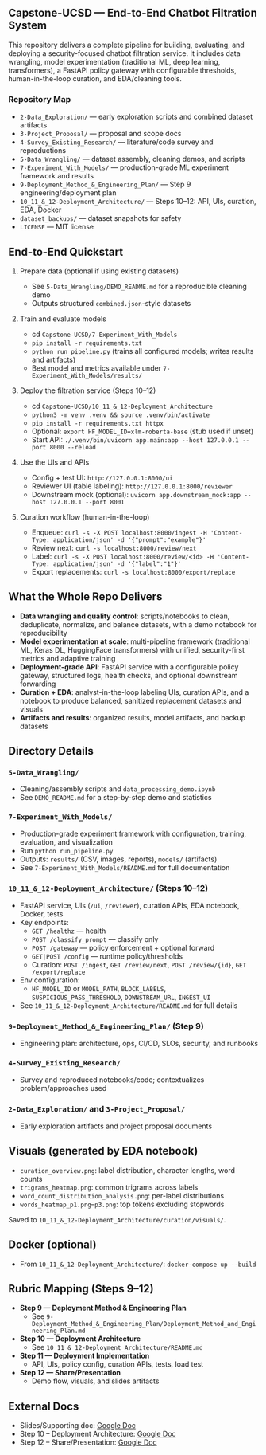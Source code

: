 ## Capstone-UCSD — End-to-End Chatbot Filtration System

This repository delivers a complete pipeline for building, evaluating, and deploying a security-focused chatbot filtration service. It includes data wrangling, model experimentation (traditional ML, deep learning, transformers), a FastAPI policy gateway with configurable thresholds, human-in-the-loop curation, and EDA/cleaning tools.

### Repository Map
- `2-Data_Exploration/` — early exploration scripts and combined dataset artifacts
- `3-Project_Proposal/` — proposal and scope docs
- `4-Survey_Existing_Research/` — literature/code survey and reproductions
- `5-Data_Wrangling/` — dataset assembly, cleaning demos, and scripts
- `7-Experiment_With_Models/` — production-grade ML experiment framework and results
- `9-Deployment_Method_&_Engineering_Plan/` — Step 9 engineering/deployment plan
- `10_11_&_12-Deployment_Architecture/` — Steps 10–12: API, UIs, curation, EDA, Docker
- `dataset_backups/` — dataset snapshots for safety
- `LICENSE` — MIT license

## End-to-End Quickstart
1) Prepare data (optional if using existing datasets)
   - See `5-Data_Wrangling/DEMO_README.md` for a reproducible cleaning demo
   - Outputs structured `combined.json`-style datasets

2) Train and evaluate models
   - cd `Capstone-UCSD/7-Experiment_With_Models`
   - `pip install -r requirements.txt`
   - `python run_pipeline.py` (trains all configured models; writes results and artifacts)
   - Best model and metrics available under `7-Experiment_With_Models/results/`

3) Deploy the filtration service (Steps 10–12)
   - cd `Capstone-UCSD/10_11_&_12-Deployment_Architecture`
   - `python3 -m venv .venv && source .venv/bin/activate`
   - `pip install -r requirements.txt httpx`
   - Optional: `export HF_MODEL_ID=xlm-roberta-base` (stub used if unset)
   - Start API: `./.venv/bin/uvicorn app.main:app --host 127.0.0.1 --port 8000 --reload`

4) Use the UIs and APIs
   - Config + test UI: `http://127.0.0.1:8000/ui`
   - Reviewer UI (table labeling): `http://127.0.0.1:8000/reviewer`
   - Downstream mock (optional): `uvicorn app.downstream_mock:app --host 127.0.0.1 --port 8001`

5) Curation workflow (human-in-the-loop)
   - Enqueue: `curl -s -X POST localhost:8000/ingest -H 'Content-Type: application/json' -d '{"prompt":"example"}'`
   - Review next: `curl -s localhost:8000/review/next`
   - Label: `curl -s -X POST localhost:8000/review/<id> -H 'Content-Type: application/json' -d '{"label":"1"}'`
   - Export replacements: `curl -s localhost:8000/export/replace`

## What the Whole Repo Delivers
- **Data wrangling and quality control**: scripts/notebooks to clean, deduplicate, normalize, and balance datasets, with a demo notebook for reproducibility
- **Model experimentation at scale**: multi-pipeline framework (traditional ML, Keras DL, HuggingFace transformers) with unified, security-first metrics and adaptive training
- **Deployment-grade API**: FastAPI service with a configurable policy gateway, structured logs, health checks, and optional downstream forwarding
- **Curation + EDA**: analyst-in-the-loop labeling UIs, curation APIs, and a notebook to produce balanced, sanitized replacement datasets and visuals
- **Artifacts and results**: organized results, model artifacts, and backup datasets

## Directory Details
### `5-Data_Wrangling/`
- Cleaning/assembly scripts and `data_processing_demo.ipynb`
- See `DEMO_README.md` for a step-by-step demo and statistics

### `7-Experiment_With_Models/`
- Production-grade experiment framework with configuration, training, evaluation, and visualization
- Run `python run_pipeline.py`
- Outputs: `results/` (CSV, images, reports), `models/` (artifacts)
- See `7-Experiment_With_Models/README.md` for full documentation

### `10_11_&_12-Deployment_Architecture/` (Steps 10–12)
- FastAPI service, UIs (`/ui`, `/reviewer`), curation APIs, EDA notebook, Docker, tests
- Key endpoints:
  - `GET /healthz` — health
  - `POST /classify_prompt` — classify only
  - `POST /gateway` — policy enforcement + optional forward
  - `GET|POST /config` — runtime policy/thresholds
  - Curation: `POST /ingest`, `GET /review/next`, `POST /review/{id}`, `GET /export/replace`
- Env configuration:
  - `HF_MODEL_ID` or `MODEL_PATH`, `BLOCK_LABELS`, `SUSPICIOUS_PASS_THRESHOLD`, `DOWNSTREAM_URL`, `INGEST_UI`
- See `10_11_&_12-Deployment_Architecture/README.md` for full details

### `9-Deployment_Method_&_Engineering_Plan/` (Step 9)
- Engineering plan: architecture, ops, CI/CD, SLOs, security, and runbooks

### `4-Survey_Existing_Research/`
- Survey and reproduced notebooks/code; contextualizes problem/approaches used

### `2-Data_Exploration/` and `3-Project_Proposal/`
- Early exploration artifacts and project proposal documents

## Visuals (generated by EDA notebook)
- `curation_overview.png`: label distribution, character lengths, word counts
- `trigrams_heatmap.png`: common trigrams across labels
- `word_count_distribution_analysis.png`: per-label distributions
- `words_heatmap_p1.png`–`p3.png`: top tokens excluding stopwords

Saved to `10_11_&_12-Deployment_Architecture/curation/visuals/`.

## Docker (optional)
- From `10_11_&_12-Deployment_Architecture/`: `docker-compose up --build`

## Rubric Mapping (Steps 9–12)
- **Step 9 — Deployment Method & Engineering Plan**
  - See `9-Deployment_Method_&_Engineering_Plan/Deployment_Method_and_Engineering_Plan.md`
- **Step 10 — Deployment Architecture**
  - See `10_11_&_12-Deployment_Architecture/README.md`
- **Step 11 — Deployment Implementation**
  - API, UIs, policy config, curation APIs, tests, load test
- **Step 12 — Share/Presentation**
  - Demo flow, visuals, and slides artifacts

## External Docs
- Slides/Supporting doc: [Google Doc](https://docs.google.com/document/d/1XR2jrcj17HJbwI5lyBWgFgL517oNfUaZQqr605-QXXA/edit?tab=t.0)
- Step 10 – Deployment Architecture: [Google Doc](https://docs.google.com/document/d/199UTvpOHjqiwnlPuibljDTAG5V9u6j6OfCBQuk_0fDw/edit?tab=t.0)
- Step 12 – Share/Presentation: [Google Doc](https://docs.google.com/document/d/199UTvpOHjqiwnlPuibljDTAG5V9u6j6OfCBQuk_0fDw/edit?tab=t.0)
